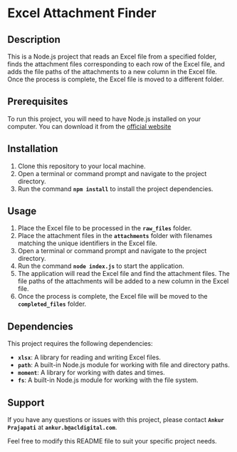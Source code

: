 # Excel Attachment Finder
## Description
This is a Node.js project that reads an Excel file from a specified folder, finds the attachment files corresponding to each row of the Excel file, and adds the file paths of the attachments to a new column in the Excel file. Once the process is complete, the Excel file is moved to a different folder.

## Prerequisites
To run this project, you will need to have Node.js installed on your computer. You can download it from the [official website](https://nodejs.org/en/download/)

## Installation
1. Clone this repository to your local machine.
2. Open a terminal or command prompt and navigate to the project directory.
3. Run the command **`npm install`** to install the project dependencies.

## Usage
1. Place the Excel file to be processed in the **`raw_files`** folder.
2. Place the attachment files in the **`attachments`** folder with filenames matching the unique identifiers in the Excel file.
3. Open a terminal or command prompt and navigate to the project directory.
4. Run the command **`node index.js`** to start the application.
5. The application will read the Excel file and find the attachment files. The file paths of the attachments will be added to a new column in the Excel file.
6. Once the process is complete, the Excel file will be moved to the **`completed_files`** folder.

## Dependencies
This project requires the following dependencies:

+ **`xlsx`**: A library for reading and writing Excel files.
+ **`path`**: A built-in Node.js module for working with file and directory paths.
+ **`moment`**: A library for working with dates and times.
+ **`fs`**: A built-in Node.js module for working with the file system.

## Support
If you have any questions or issues with this project, please contact **`Ankur Prajapati`** at **`ankur.b@acldigital.com`**.

Feel free to modify this README file to suit your specific project needs.
